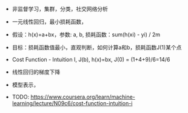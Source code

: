 - 非监督学习，集群，分类，社交网络分析
- 一元线性回归，最小损耗函数，
- 假设：h(x)=a+bx，参数: a, b, 损耗函数：sum(h(xi) - yi) / 2m
- 目标：损耗函数值最小，直观判断，如何计算a和b，损耗函数J(1)某个点
- Cost Function - Intuition I, J(b), h(x)=bx, J(0) = (1+4+9)/6=14/6
- 线性回归的梯度下降
- 模型表示，

- TODO: https://www.coursera.org/learn/machine-learning/lecture/N09c6/cost-function-intuition-i


